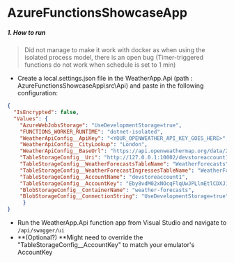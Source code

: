 # AzureFunctionsShowcaseApp

##### 1. How to run
>  Did not manage to make it work with docker as when using the isolated process model, there is an open bug (Timer-triggered functions do not work when schedule is set to 1 min)

- Create a local.settings.json file in the WeatherApp.Api (path : AzureFunctionsShowcaseApp\src\Api) and paste in the following configuration:
```json
{
  "IsEncrypted": false,
  "Values": {
    "AzureWebJobsStorage": "UseDevelopmentStorage=true",
    "FUNCTIONS_WORKER_RUNTIME": "dotnet-isolated",
    "WeatherApiConfig__ApiKey": "<YOUR_OPENWEATHER_API_KEY_GOES_HERE>",
    "WeatherApiConfig__CityLookup": "London",
    "WeatherApiConfig__BaseUrl": "https://api.openweathermap.org/data/2.5/weather",
    "TableStorageConfig__Uri": "http://127.0.0.1:10002/devstoreaccount1",
    "TableStorageConfig__WeatherForecastsTableName": "WeatherForecasts",
    "TableStorageConfig__WeatherForecastIngressesTableName": "WeatherForecastIngresses",
    "TableStorageConfig__AccountName": "devstoreaccount1",
    "TableStorageConfig__AccountKey": "Eby8vdM02xNOcqFlqUwJPLlmEtlCDXJ1OUzFT50uSRZ6IFsuFq2UVErCz4I6tq/K1SZFPTOtr/KBHBeksoGMGw==",
    "BlobStorageConfig__ContainerName": "weather-forecasts",
    "BlobStorageConfig__ConnectionString": "UseDevelopmentStorage=true"
     }
}
```
- Run the WeatherApp.Api function app from Visual Studio and navigate to `/api/swagger/ui`
- **(Optional?) **Might need to override the "TableStorageConfig__AccountKey" to match your emulator's AccountKey